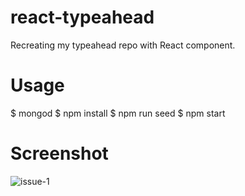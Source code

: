 # react-typeahead
Recreating my typeahead repo with React component.

# Usage
$ mongod $ npm install $ npm run seed $ npm start

# Screenshot
![issue-1](https://user-images.githubusercontent.com/31448950/32200457-ef5d2058-bd8e-11e7-9e71-b7b00a11a196.gif)
